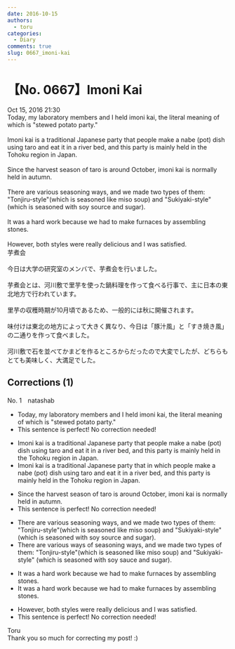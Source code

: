 ```yaml
---
date: 2016-10-15
authors:
  - toru
categories:
  - Diary
comments: true
slug: 0667_imoni-kai
---
```


# 【No. 0667】Imoni Kai
<div class="date">Oct 15, 2016 21:30</div>
<div id="post"><div id="body_show_ori">
Today, my laboratory members and I held imoni kai, the literal meaning of which is "stewed potato party."<br/><br/>Imoni kai is a traditional Japanese party that people make a nabe (pot) dish using taro and eat it in a river bed, and this party is mainly held in the Tohoku region in Japan.<br/><br/>Since the harvest season of taro is around October, imoni kai is normally held in autumn.<br/><br/>There are various seasoning ways, and we made two types of them: "Tonjiru-style"(which is seasoned like miso soup) and "Sukiyaki-style" (which is seasoned with soy source and sugar).<br/><br/>It was a hard work because we had to make furnaces by assembling stones.<br/><br/>However, both styles were really delicious and I was satisfied.
</div></div>

<!-- more -->

<div id="post_ja"><div id="body_show_mo">
芋煮会<br/><br/>今日は大学の研究室のメンバで、芋煮会を行いました。<br/><br/>芋煮会とは、河川敷で里芋を使った鍋料理を作って食べる行事で、主に日本の東北地方で行われています。<br/><br/>里芋の収穫時期が10月頃であるため、一般的には秋に開催されます。<br/><br/>味付けは東北の地方によって大きく異なり、今日は「豚汁風」と「すき焼き風」の二通りを作って食べました。<br/><br/>河川敷で石を並べてかまどを作るところからだったので大変でしたが、どちらもとても美味しく、大満足でした。
</div></div>

## Corrections (1)
<div id="block"><div class="first_name"> No. 1　<span class="just_name">natashab</span></div><div id="block2">
<ul class="correction_field">
<li class="incorrect">Today, my laboratory members and I held imoni kai, the literal meaning of which is "stewed potato party."</li>
<li class="corrected perfect">This sentence is perfect! No correction needed!</li>
</ul>
<ul class="correction_field">
<li class="incorrect">Imoni kai is a traditional Japanese party that people make a nabe (pot) dish using taro and eat it in a river bed, and this party is mainly held in the Tohoku region in Japan.</li>
<li class="corrected correct">
Imoni kai is a traditional Japanese party <span class="sline">that</span> <span class="f_blue">in which </span>people make a nabe (pot) dish using taro and eat it in a river bed, and this party is mainly held in the Tohoku region in Japan.
</li>
</ul>
<ul class="correction_field">
<li class="incorrect">Since the harvest season of taro is around October, imoni kai is normally held in autumn.</li>
<li class="corrected perfect">This sentence is perfect! No correction needed!</li>
</ul>
<ul class="correction_field">
<li class="incorrect">There are various seasoning ways, and we made two types of them: "Tonjiru-style"(which is seasoned like miso soup) and "Sukiyaki-style" (which is seasoned with soy source and sugar).</li>
<li class="corrected correct">
There are various <span class="f_blue">ways of </span>seasoning <span class="sline">ways</span>, and we made two types of them: "Tonjiru-style"(which is seasoned like miso soup) and "Sukiyaki-style" (which is seasoned with soy s<span class="f_blue">auc</span>e and sugar).
</li>
</ul>
<ul class="correction_field">
<li class="incorrect">It was a hard work because we had to make furnaces by assembling stones.</li>
<li class="corrected correct">
It was <span class="sline">a</span> hard work because we had to make furnaces by assembling stones.
</li>
</ul>
<ul class="correction_field">
<li class="incorrect">However, both styles were really delicious and I was satisfied.</li>
<li class="corrected perfect">This sentence is perfect! No correction needed!</li>
</ul>
</div><div class="name"><span class="just_name">Toru</span><br>
Thank you so much for correcting my post! :)
</div>
</div>
